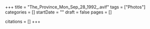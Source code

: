 +++
title = "The_Province_Mon_Sep_28_1992_.avif"
tags = ["Photos"]
categories = []
startDate = ""
draft = false
pages = []

citations = []
+++
